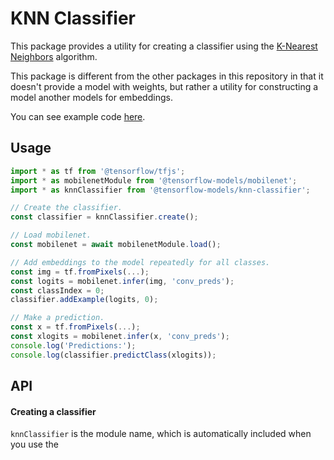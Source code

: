 # KNN Classifier

This package provides a utility for creating a classifier using the
[K-Nearest Neighbors](https://en.wikipedia.org/wiki/K-nearest_neighbors_algorithm)
algorithm.

This package is different from the other packages in this repository in that it
doesn't provide a model with weights, but rather a utility for constructing a
model another models for embeddings.

You can see example code [here](https://github.com/tensorflow/tfjs-models/tree/master/knn-classifier/demo).

## Usage

```js
import * as tf from '@tensorflow/tfjs';
import * as mobilenetModule from '@tensorflow-models/mobilenet';
import * as knnClassifier from '@tensorflow-models/knn-classifier';

// Create the classifier.
const classifier = knnClassifier.create();

// Load mobilenet.
const mobilenet = await mobilenetModule.load();

// Add embeddings to the model repeatedly for all classes.
const img = tf.fromPixels(...);
const logits = mobilenet.infer(img, 'conv_preds');
const classIndex = 0;
classifier.addExample(logits, 0);

// Make a prediction.
const x = tf.fromPixels(...);
const xlogits = mobilenet.infer(x, 'conv_preds');
console.log('Predictions:');
console.log(classifier.predictClass(xlogits));
```

## API

#### Creating a classifier
`knnClassifier` is the module name, which is automatically included when you use
the <script src> method.

```ts
classifier = knnClassifier.create()
```

Returns a `KNNImageClassifier`.

#### Adding examples

```ts
classifier.addExample(
  example: tf.Tensor,
  classIndex: number
): void;
```

Args:
- **example:** An example to add to the dataset, usually an embedding from
  another model.
- **classIndex:** The class index of the example.

#### Making a prediction

```ts
classifier.predictClass(
  example: tf.Tensor,
  k = 3
): Promise<{classIndex: number, confidences: {[classId: number]: number}}>;
```

Args:
- **example:** An example to make a prediction on, usually an embedding from
  another model.
- **k:** The K value to use in K-nearest neighbors. Determines how many examples
  from the dataset to truncate nearest values by before voting on the best
  class. Defaults to 3.

Returns an object with a top classIndex, and confidences mapping the class index
to the confidence.
